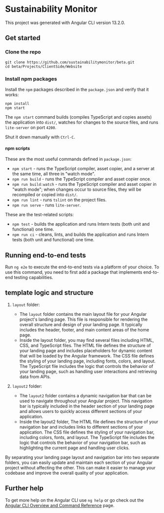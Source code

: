 # Sustainability Monitor

This project was generated with Angular CLI version 13.2.0.

## Get started

### Clone the repo

```shell
git clone https://github.com/sustainabilitymonitor/beta.git
cd beta/Projects/ClientSide/Website
```

### Install npm packages

Install the `npm` packages described in the `package.json` and verify that it works:

```shell
npm install
npm start
```

The `npm start` command builds (compiles TypeScript and copies assets) the application into `dist/`, watches for changes to the source files, and runs `lite-server` on port `4200`.

Shut it down manually with `Ctrl-C`.

#### npm scripts

These are the most useful commands defined in `package.json`:

* `npm start` - runs the TypeScript compiler, asset copier, and a server at the same time, all three in "watch mode".
* `npm run build` - runs the TypeScript compiler and asset copier once.
* `npm run build:watch` - runs the TypeScript compiler and asset copier in "watch mode"; when changes occur to source files, they will be recompiled or copied into `dist/`.
* `npm run lint` - runs `tslint` on the project files.
* `npm run serve` - runs `lite-server`.

These are the test-related scripts:

* `npm test` - builds the application and runs Intern tests (both unit and functional) one time.
* `npm run ci` - cleans, lints, and builds the application and runs Intern tests (both unit and functional) one time.

## Running end-to-end tests

Run `ng e2e` to execute the end-to-end tests via a platform of your choice. To use this command, you need to first add a package that implements end-to-end testing capabilities.

## template logic and structure

1. `layout` folder:
    - The `layout` folder contains the main layout file for your Angular project's landing page. This file is responsible for rendering the overall structure and design of your landing page. It typically includes the header, footer, and main content areas of the home page.
    - Inside the layout folder, you may find several files including HTML, CSS, and TypeScript files. The HTML file defines the structure of your landing page and includes placeholders for dynamic content that will be loaded by the Angular framework. The CSS file defines the styling of your landing page, including fonts, colors, and layout. The TypeScript file includes the logic that controls the behavior of your landing page, such as handling user interactions and retrieving data from APIs.

2. `layout2` folder:
    - The `layout2` folder contains a dynamic navigation bar that can be used to navigate throughout your Angular project. This navigation bar is typically included in the header section of your landing page and allows users to quickly access different sections of your application.
    - Inside the layout2 folder, The HTML file defines the structure of your navigation bar and includes links to different sections of your application. The CSS file defines the styling of your navigation bar, including colors, fonts, and layout. The TypeScript file includes the logic that controls the behavior of your navigation bar, such as highlighting the current page and handling user clicks.

By separating your landing page layout and navigation bar into two separate folders, you can easily update and maintain each section of your Angular project without affecting the other. This can make it easier to manage your codebase and improve the overall quality of your application.

## Further help

To get more help on the Angular CLI use `ng help` or go check out the [Angular CLI Overview and Command Reference](https://angular.io/cli) page.

